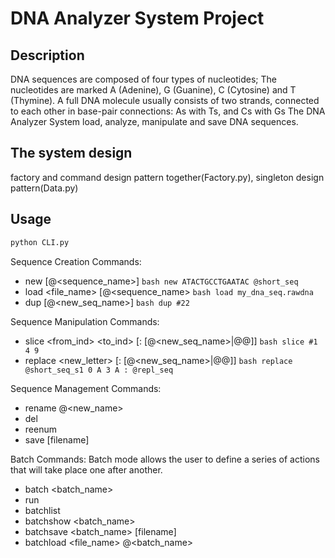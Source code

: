 
# DNA Analyzer System Project


## Description
DNA sequences are composed of four types of nucleotides;
The nucleotides are marked A (Adenine), G (Guanine), C (Cytosine) and T (Thymine).
A full DNA molecule usually consists of two strands, connected to each other in
base-pair connections: As with Ts, and Cs with Gs
The DNA Analyzer System load, analyze, manipulate and save DNA sequences.

## The system design
factory and command design pattern together(Factory.py),
singleton design pattern(Data.py)

## Usage
```bash
python CLI.py
```
Sequence Creation Commands:
   * new <sequence> [@<sequence_name>]
    ```bash
     new ATACTGCCTGAATAC @short_seq
    ```
   * load <file_name> [@<sequence_name>
    ```bash
    load my_dna_seq.rawdna
    ```
   * dup <seq> [@<new_seq_name>]
    ```bash
    dup #22
    ```


Sequence Manipulation Commands:
   * slice <seq> <from_ind> <to_ind> [: [@<new_seq_name>|@@]]
    ```bash
    slice #1 4 9
    ```
   * replace <seq> <index> <new_letter> [: [@<new_seq_name>|@@]]
    ```bash
    replace @short_seq_s1 0 A 3 A : @repl_seq
    ```

Sequence Management Commands:
   * rename <seq> @<new_name>
   * del <seq>
   * reenum
   * save <seq> [filename]

Batch Commands:
Batch mode allows the user to define a series of actions that will take place one after
another.

   * batch <batch_name>
   * run <batchname>
   * batchlist
   * batchshow <batch_name>
   * batchsave <batch_name> [filename]
   * batchload <file_name> @<batch_name>


